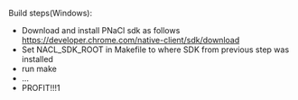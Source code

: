 Build steps(Windows):

* Download and install PNaCl sdk as follows https://developer.chrome.com/native-client/sdk/download
* Set NACL_SDK_ROOT in Makefile to where SDK from previous step was installed
* run make
* ...
* PROFIT!!!1
